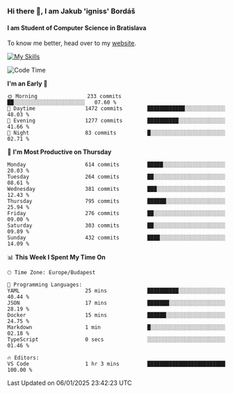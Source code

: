 ### Hi there 👋, I am Jakub 'igniss' Bordáš

#### I am Student of Computer Science in Bratislava
To know me better, head over to my [website](https://bordas.sk).

[![My Skills](https://skillicons.dev/icons?i=js,html,css,figma,svelte,java,kotlin,python,postgresql,typescript,nest,nodejs)](https://bordas.sk)


<!--START_SECTION:waka-->
![Code Time](http://img.shields.io/badge/Code%20Time-1%2C614%20hrs%2039%20mins-blue)

**I'm an Early 🐤** 

```text
🌞 Morning                233 commits         ██░░░░░░░░░░░░░░░░░░░░░░░   07.60 % 
🌆 Daytime                1472 commits        ████████████░░░░░░░░░░░░░   48.03 % 
🌃 Evening                1277 commits        ██████████░░░░░░░░░░░░░░░   41.66 % 
🌙 Night                  83 commits          █░░░░░░░░░░░░░░░░░░░░░░░░   02.71 % 
```
📅 **I'm Most Productive on Thursday** 

```text
Monday                   614 commits         █████░░░░░░░░░░░░░░░░░░░░   20.03 % 
Tuesday                  264 commits         ██░░░░░░░░░░░░░░░░░░░░░░░   08.61 % 
Wednesday                381 commits         ███░░░░░░░░░░░░░░░░░░░░░░   12.43 % 
Thursday                 795 commits         ██████░░░░░░░░░░░░░░░░░░░   25.94 % 
Friday                   276 commits         ██░░░░░░░░░░░░░░░░░░░░░░░   09.00 % 
Saturday                 303 commits         ██░░░░░░░░░░░░░░░░░░░░░░░   09.89 % 
Sunday                   432 commits         ████░░░░░░░░░░░░░░░░░░░░░   14.09 % 
```


📊 **This Week I Spent My Time On** 

```text
🕑︎ Time Zone: Europe/Budapest

💬 Programming Languages: 
YAML                     25 mins             ██████████░░░░░░░░░░░░░░░   40.44 % 
JSON                     17 mins             ███████░░░░░░░░░░░░░░░░░░   28.19 % 
Docker                   15 mins             ██████░░░░░░░░░░░░░░░░░░░   24.75 % 
Markdown                 1 min               █░░░░░░░░░░░░░░░░░░░░░░░░   02.18 % 
TypeScript               0 secs              ░░░░░░░░░░░░░░░░░░░░░░░░░   01.46 % 

🔥 Editors: 
VS Code                  1 hr 3 mins         █████████████████████████   100.00 % 
```


 Last Updated on 06/01/2025 23:42:23 UTC
<!--END_SECTION:waka-->
